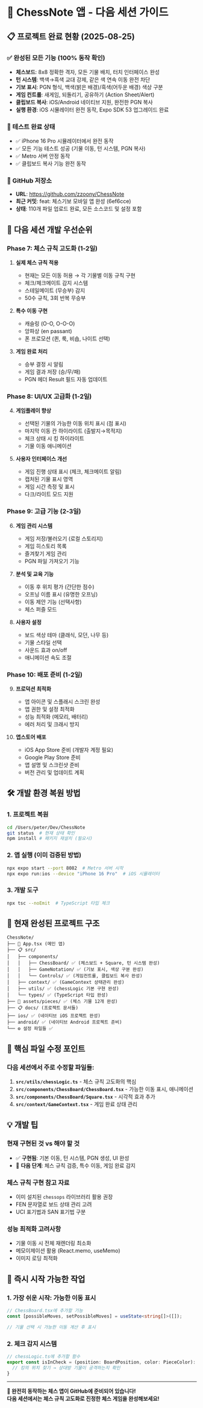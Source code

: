 # 🚀 ChessNote 앱 - 다음 세션 가이드

## 📋 프로젝트 완료 현황 (2025-08-25)

### ✅ 완성된 모든 기능 (100% 동작 확인)
- **체스보드**: 8x8 정확한 격자, 모든 기물 배치, 터치 인터페이스 완성
- **턴 시스템**: 백색→흑색 교대 강제, 같은 색 연속 이동 완전 차단
- **기보 표시**: PGN 형식, 백색(밝은 배경)/흑색(어두운 배경) 색상 구분
- **게임 컨트롤**: 새게임, 되돌리기, 공유하기 (Action Sheet/Alert)
- **클립보드 복사**: iOS/Android 네이티브 지원, 완전한 PGN 복사
- **실행 환경**: iOS 시뮬레이터 완전 동작, Expo SDK 53 업그레이드 완료

### 📱 테스트 완료 상태
- ✅ iPhone 16 Pro 시뮬레이터에서 완전 동작
- ✅ 모든 기능 테스트 성공 (기물 이동, 턴 시스템, PGN 복사)
- ✅ Metro 서버 안정 동작
- ✅ 클립보드 복사 기능 완전 동작

### 🔄 GitHub 저장소
- **URL**: https://github.com/zzoony/ChessNote
- **최근 커밋**: feat: 체스기보 모바일 앱 완성 (6ef6cce)
- **상태**: 110개 파일 업로드 완료, 모든 소스코드 및 설정 포함

## 🎯 다음 세션 개발 우선순위

### Phase 7: 체스 규칙 고도화 (1-2일)
1. **실제 체스 규칙 적용**
   - 현재는 모든 이동 허용 → 각 기물별 이동 규칙 구현
   - 체크/체크메이트 감지 시스템
   - 스테일메이트 (무승부) 감지
   - 50수 규칙, 3회 반복 무승부

2. **특수 이동 구현**
   - 캐슬링 (O-O, O-O-O)
   - 앙파상 (en passant) 
   - 폰 프로모션 (퀸, 룩, 비숍, 나이트 선택)

3. **게임 완료 처리**
   - 승부 결정 시 알림
   - 게임 결과 저장 (승/무/패)
   - PGN 헤더 Result 필드 자동 업데이트

### Phase 8: UI/UX 고급화 (1-2일)
4. **게임플레이 향상**
   - 선택된 기물의 가능한 이동 위치 표시 (점 표시)
   - 마지막 이동 칸 하이라이트 (출발지→목적지)
   - 체크 상태 시 킹 하이라이트
   - 기물 이동 애니메이션

5. **사용자 인터페이스 개선**
   - 게임 진행 상태 표시 (체크, 체크메이트 알림)
   - 캡처된 기물 표시 영역
   - 게임 시간 측정 및 표시
   - 다크/라이트 모드 지원

### Phase 9: 고급 기능 (2-3일)
6. **게임 관리 시스템**
   - 게임 저장/불러오기 (로컬 스토리지)
   - 게임 히스토리 목록
   - 즐겨찾기 게임 관리
   - PGN 파일 가져오기 기능

7. **분석 및 교육 기능**
   - 이동 후 위치 평가 (간단한 점수)
   - 오프닝 이름 표시 (유명한 오프닝)
   - 이동 제안 기능 (선택사항)
   - 체스 퍼즐 모드

8. **사용자 설정**
   - 보드 색상 테마 (클래식, 모던, 나무 등)
   - 기물 스타일 선택
   - 사운드 효과 on/off
   - 애니메이션 속도 조절

### Phase 10: 배포 준비 (1-2일)
9. **프로덕션 최적화**
   - 앱 아이콘 및 스플래시 스크린 완성
   - 앱 권한 및 설정 최적화
   - 성능 최적화 (메모리, 배터리)
   - 에러 처리 및 크래시 방지

10. **앱스토어 배포**
    - iOS App Store 준비 (개발자 계정 필요)
    - Google Play Store 준비
    - 앱 설명 및 스크린샷 준비
    - 버전 관리 및 업데이트 계획

## 🛠️ 개발 환경 복원 방법

### 1. 프로젝트 복원
```bash
cd /Users/peter/Dev/ChessNote
git status  # 현재 상태 확인
npm install # 패키지 재설치 (필요시)
```

### 2. 앱 실행 (이미 검증된 방법)
```bash
npx expo start --port 8082  # Metro 서버 시작
npx expo run:ios --device "iPhone 16 Pro"  # iOS 시뮬레이터
```

### 3. 개발 도구
```bash
npx tsc --noEmit  # TypeScript 타입 체크
```

## 📂 현재 완성된 프로젝트 구조

```
ChessNote/
├── 📱 App.tsx (메인 앱)
├── 📋 src/
│   ├── components/
│   │   ├── ChessBoard/ ✅ (체스보드 + Square, 턴 시스템 완성)
│   │   ├── GameNotation/ ✅ (기보 표시, 색상 구분 완성)
│   │   └── Controls/ ✅ (게임컨트롤, 클립보드 복사 완성)
│   ├── context/ ✅ (GameContext 상태관리 완성)
│   ├── utils/ ✅ (chessLogic 기본 구현 완성)
│   └── types/ ✅ (TypeScript 타입 완성)
├── 🎨 assets/pieces/ ✅ (체스 기물 12개 완성)
├── 📋 docs/ (프로젝트 문서들)
├── ios/ ✅ (네이티브 iOS 프로젝트 완성)
├── android/ ✅ (네이티브 Android 프로젝트 준비)
└── ⚙️ 설정 파일들 ✅
```

## 🎯 핵심 파일 수정 포인트

### 다음 세션에서 주로 수정할 파일들:
1. **`src/utils/chessLogic.ts`** - 체스 규칙 고도화의 핵심
2. **`src/components/ChessBoard/ChessBoard.tsx`** - 가능한 이동 표시, 애니메이션
3. **`src/components/ChessBoard/Square.tsx`** - 시각적 효과 추가
4. **`src/context/GameContext.tsx`** - 게임 완료 상태 관리

## 💡 개발 팁

### 현재 구현된 것 vs 해야 할 것
- ✅ **구현됨**: 기본 이동, 턴 시스템, PGN 생성, UI 완성
- 🔄 **다음 단계**: 체스 규칙 검증, 특수 이동, 게임 완료 감지

### 체스 규칙 구현 참고 자료
- 이미 설치된 `chessops` 라이브러리 활용 권장
- FEN 문자열로 보드 상태 관리 고려
- UCI 표기법과 SAN 표기법 구분

### 성능 최적화 고려사항
- 기물 이동 시 전체 재렌더링 최소화
- 메모이제이션 활용 (React.memo, useMemo)
- 이미지 로딩 최적화

## 🚀 즉시 시작 가능한 작업

### 1. 가장 쉬운 시작: 가능한 이동 표시
```typescript
// ChessBoard.tsx에 추가할 기능
const [possibleMoves, setPossibleMoves] = useState<string[]>([]);

// 기물 선택 시 가능한 이동 계산 후 표시
```

### 2. 체크 감지 시스템
```typescript
// chessLogic.ts에 추가할 함수
export const isInCheck = (position: BoardPosition, color: PieceColor): boolean => {
  // 킹의 위치 찾기 → 상대방 기물이 공격하는지 확인
}
```

---

**🎉 완전히 동작하는 체스 앱이 GitHub에 준비되어 있습니다!**  
**다음 세션에서는 체스 규칙 고도화로 진정한 체스 게임을 완성해보세요!**